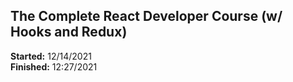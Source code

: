 <h2>The Complete React Developer Course (w/ Hooks and Redux)</h2>

<b>Started:</b> 12/14/2021
<br>
<b>Finished:</b> 12:27/2021
